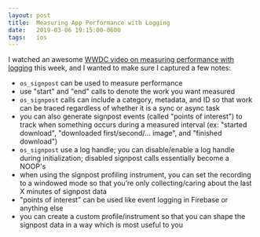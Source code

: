 ```yaml
---
layout: post
title:  Measuring App Performance with Logging
date:   2019-03-06 19:15:00-0600
tags:   ios
---
```


I watched an awesome [WWDC video on measuring performance with logging](https://developer.apple.com/videos/play/wwdc2018/405/) this week, and I wanted to make sure I captured a few notes:

- `os_signpost` can be used to measure performance
- use "start" and "end" calls to denote the work you want measured
- `os_signpost` calls can include a category, metadata, and ID so that work can be traced regardless of whether it is a sync or async task
- you can also generate signpost events (called "points of interest") to track when something occurs during a measured interval (ex: "started download", "downloaded first/second/... image", and "finished download")
- `os_signpost` use a log handle; you can disable/enable a log handle during initialization; disabled signpost calls essentially become a NOOP's
- when using the signpost profiling instrument, you can set the recording to a windowed mode so that you’re only collecting/caring about the last X minutes of signpost data
- "points of interest" can be used like event logging in Firebase or anything else
- you can create a custom profile/instrument so that you can shape the signpost data in a way which is most useful to you
